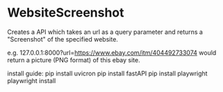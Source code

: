 # WebsiteScreenshot
Creates a API which takes an url as a query parameter and returns a "Screenshot" of the specified website.

e.g. 127.0.0.1:8000?url=https://www.ebay.com/itm/404492733074 would return a picture (PNG format) of this ebay site.

install guide:
pip install uvicron
pip install fastAPI
pip install playwright
playwright install
